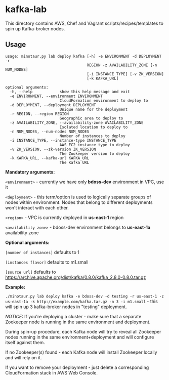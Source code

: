 kafka-lab
=========
This directory contains AWS, Chef and Vagrant scripts/recipes/templates to spin up Kafka-broker nodes.

## Usage

```
usage: minotaur.py lab deploy kafka [-h] -e ENVIRONMENT -d DEPLOYMENT -r
                                    REGION -z AVAILABILITY_ZONE [-n NUM_NODES]
                                    [-i INSTANCE_TYPE] [-v ZK_VERSION]
                                    [-k KAFKA_URL]

optional arguments:
  -h, --help            show this help message and exit
  -e ENVIRONMENT, --environment ENVIRONMENT
                        CloudFormation environment to deploy to
  -d DEPLOYMENT, --deployment DEPLOYMENT
                        Unique name for the deployment
  -r REGION, --region REGION
                        Geographic area to deploy to
  -z AVAILABILITY_ZONE, --availability-zone AVAILABILITY_ZONE
                        Isolated location to deploy to
  -n NUM_NODES, --num-nodes NUM_NODES
                        Number of instances to deploy
  -i INSTANCE_TYPE, --instance-type INSTANCE_TYPE
                        AWS EC2 instance type to deploy
  -v ZK_VERSION, --zk-version ZK_VERSION
                        The Zookeeper version to deploy
  -k KAFKA_URL, --kafka-url KAFKA_URL
                        The Kafka URL
```

**Mandatory arguments:**

`<environment>` - currently we have only **bdoss-dev** environment in VPC, use it

`<deployment>` - this term/option is used to logically separate groups of nodes within environment. Nodes that belong to different deployments won't interact with each other.

`<region>` - VPC is currently deployed in **us-east-1** region

`<availability zone>` - bdoss-dev environment belongs to **us-east-1a** availability zone

**Optional arguments:**

`[number of instances]` defaults to 1

`[instances flavor]` defaults to m1.small

`[source url]` defaults to https://archive.apache.org/dist/kafka/0.8.0/kafka_2.8.0-0.8.0.tar.gz

**Example:**

`./minotaur.py lab deploy kafka -e bdoss-dev -d testing -r us-east-1 -z us-east-1a -k http://example.com/kafka.tar.gz -n 3 -i m1.small` - this will spin up 3 kafka-broker nodes in "testing" deployment.

*NOTICE:* If you're deploying a cluster - make sure that a separate Zookeeper node is running in the same environment and deployment.

During spin-up procedure, each Kafka node will try to reveal all Zookeeper nodes running in the same environment+deployment and will configure itself against them.

If no Zookeeper(s) found - each Kafka node will install Zookeeper locally and will rely on it.

If you want to remove your deployment - just delete a corresponding CloudFormation stack in AWS Web Console.